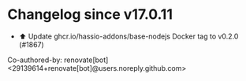 # Changelog since v17.0.11
- ⬆️ Update ghcr.io/hassio-addons/base-nodejs Docker tag to v0.2.0 (#1867)

Co-authored-by: renovate[bot] <29139614+renovate[bot]@users.noreply.github.com> 
